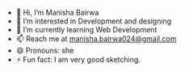 - 👋 Hi, I’m Manisha Bairwa
- 👀 I’m interested in Development and designing
- 🌱 I’m currently learning Web Development
- 📫 Reach me at manisha.bairwa024@gmail.com
- 😄 Pronouns: she
- ⚡ Fun fact:  I am very good sketching.

<!---
ManishaBairwa9/ManishaBairwa9 is a ✨ special ✨ repository because its `README.md` (this file) appears on your GitHub profile.
You can click the Preview link to take a look at your changes.
--->
